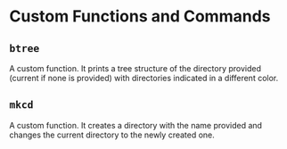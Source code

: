 # Custom Functions and Commands

## `btree`

A custom function. It prints a tree structure of the directory provided (current if none is provided) with directories indicated in a different color.


## `mkcd`

A custom function. It creates a directory with the name provided and changes the current directory to the newly created one.
